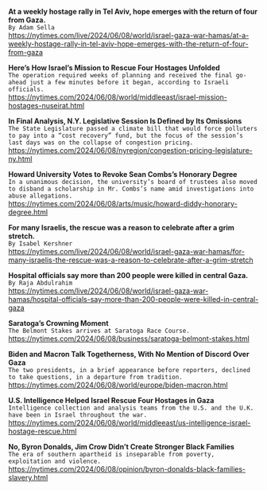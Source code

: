 **At a weekly hostage rally in Tel Aviv, hope emerges with the return of four from Gaza.**\
`By Adam Sella`\
https://nytimes.com/live/2024/06/08/world/israel-gaza-war-hamas/at-a-weekly-hostage-rally-in-tel-aviv-hope-emerges-with-the-return-of-four-from-gaza

**Here’s How Israel’s Mission to Rescue Four Hostages Unfolded**\
`The operation required weeks of planning and received the final go-ahead just a few minutes before it began, according to Israeli officials.`\
https://nytimes.com/2024/06/08/world/middleeast/israel-mission-hostages-nuseirat.html

**In Final Analysis, N.Y. Legislative Session Is Defined by Its Omissions**\
`The State Legislature passed a climate bill that would force polluters to pay into a “cost recovery” fund, but the focus of the session’s last days was on the collapse of congestion pricing.`\
https://nytimes.com/2024/06/08/nyregion/congestion-pricing-legislature-ny.html

**Howard University Votes to Revoke Sean Combs’s Honorary Degree**\
`In a unanimous decision, the university’s board of trustees also moved to disband a scholarship in Mr. Combs’s name amid investigations into abuse allegations.`\
https://nytimes.com/2024/06/08/arts/music/howard-diddy-honorary-degree.html

**For many Israelis, the rescue was a reason to celebrate after a grim stretch.**\
`By Isabel Kershner`\
https://nytimes.com/live/2024/06/08/world/israel-gaza-war-hamas/for-many-israelis-the-rescue-was-a-reason-to-celebrate-after-a-grim-stretch

**Hospital officials say more than 200 people were killed in central Gaza.**\
`By Raja Abdulrahim`\
https://nytimes.com/live/2024/06/08/world/israel-gaza-war-hamas/hospital-officials-say-more-than-200-people-were-killed-in-central-gaza

**Saratoga’s Crowning Moment**\
`The Belmont Stakes arrives at Saratoga Race Course.`\
https://nytimes.com/2024/06/08/business/saratoga-belmont-stakes.html

**Biden and Macron Talk Togetherness, With No Mention of Discord Over Gaza**\
`The two presidents, in a brief appearance before reporters, declined to take questions, in a departure from tradition.`\
https://nytimes.com/2024/06/08/world/europe/biden-macron.html

**U.S. Intelligence Helped Israel Rescue Four Hostages in Gaza**\
`Intelligence collection and analysis teams from the U.S. and the U.K. have been in Israel throughout the war.`\
https://nytimes.com/2024/06/08/world/middleeast/us-intelligence-israel-hostage-rescue.html

**No, Byron Donalds, Jim Crow Didn’t Create Stronger Black Families**\
`The era of southern apartheid is inseparable from poverty, exploitation and violence.`\
https://nytimes.com/2024/06/08/opinion/byron-donalds-black-families-slavery.html

